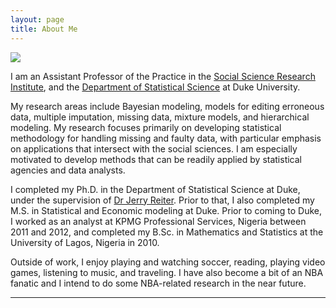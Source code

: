 ```yaml
---
layout: page
title: About Me
---
```

![](https://www.olanrewajuakande.com/img/profile-pic.jpg)

I am an Assistant Professor of the Practice in the [Social Science Research Institute](https://ssri.duke.edu), and the [Department of Statistical Science](https://stat.duke.edu) at Duke University.

My research areas include Bayesian modeling, models for editing erroneous data, multiple imputation, missing data, mixture models, and hierarchical modeling. My research focuses primarily on developing statistical methodology for handling missing and faulty data, with particular emphasis on applications that intersect with the social sciences. I am especially motivated to develop methods that can be readily applied by statistical agencies and data analysts.

I completed my Ph.D. in the Department of Statistical Science at Duke, under the supervision of [Dr Jerry Reiter](http://www2.stat.duke.edu/~jerry/). Prior to that, I also completed my M.S. in Statistical and Economic modeling at Duke. Prior to coming to Duke, I worked as an analyst at KPMG Professional Services, Nigeria between 2011 and 2012, and completed my B.Sc. in Mathematics and Statistics at the University of Lagos, Nigeria in 2010.

Outside of work, I enjoy playing and watching soccer, reading, playing video games, listening to music, and traveling. I have also become a bit of an NBA fanatic and I intend to do some NBA-related research in the near future.

-------------------------

